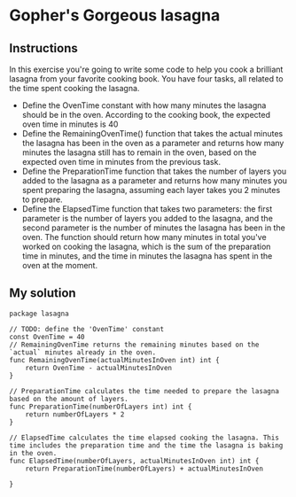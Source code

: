 # Gopher's Gorgeous lasagna
## Instructions
In this exercise you're going to write some code to help you cook a brilliant lasagna from your favorite cooking book.
You have four tasks, all related to the time spent cooking the lasagna.
- Define the OvenTime constant with how many minutes the lasagna should be in the oven. According to the cooking book, the expected oven time in minutes is 40
- Define the RemainingOvenTime() function that takes the actual minutes the lasagna has been in the oven as a parameter and returns how many minutes the lasagna still has to remain in the oven, based on the expected oven time in minutes from the previous task.
- Define the PreparationTime function that takes the number of layers you added to the lasagna as a parameter and returns how many minutes you spent preparing the lasagna, assuming each layer takes you 2 minutes to prepare.
- Define the ElapsedTime function that takes two parameters: the first parameter is the number of layers you added to the lasagna, and the second parameter is the number of minutes the lasagna has been in the oven. The function should return how many minutes in total you've worked on cooking the lasagna, which is the sum of the preparation time in minutes, and the time in minutes the lasagna has spent in the oven at the moment.

## My solution

```
package lasagna

// TODO: define the 'OvenTime' constant
const OvenTime = 40
// RemainingOvenTime returns the remaining minutes based on the `actual` minutes already in the oven.
func RemainingOvenTime(actualMinutesInOven int) int {
    return OvenTime - actualMinutesInOven
}

// PreparationTime calculates the time needed to prepare the lasagna based on the amount of layers.
func PreparationTime(numberOfLayers int) int {
    return numberOfLayers * 2
}

// ElapsedTime calculates the time elapsed cooking the lasagna. This time includes the preparation time and the time the lasagna is baking in the oven.
func ElapsedTime(numberOfLayers, actualMinutesInOven int) int {
	return PreparationTime(numberOfLayers) + actualMinutesInOven
    
}
